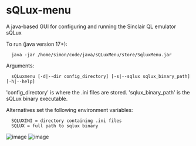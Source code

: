 # sQLux-menu

A java-based GUI for configuring and running the Sinclair QL emulator sQLux

To run (java version 17+):

      java -jar /home/simon/code/java/sQLuxMenu/store/SqluxMenu.jar

Arguments:

      sQLuxmenu [-d|--dir config_directory] [-s|--sqlux sqlux_binary_path] [-h|--help]

'config_directory' is where the .ini files are stored.
'sqlux_binary_path' is the sQLux binary executable.

Alternatives set the following environment variables:

      SQLUXINI = directory containing .ini files 
      SQLUX = full path to sqlux binary


![image](https://github.com/user-attachments/assets/5e667d91-9d20-47dd-9e63-6dece4804db1)
![image](https://github.com/user-attachments/assets/272df794-eb72-489f-adb1-96993aa92e74)

